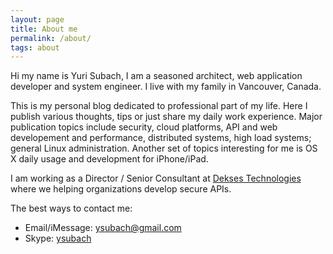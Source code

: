 ```yaml
---
layout: page
title: About me
permalink: /about/
tags: about
---
```


Hi my name is Yuri Subach, I am a seasoned architect, web application developer
and system engineer. I live with my family in Vancouver, Canada.

This is my personal blog dedicated to professional part of my life. Here I
publish various thoughts, tips or just share my daily work experience.  Major
publication topics include security, cloud platforms, API and web developement
and performance, distributed systems, high load systems; general Linux
administration.  Another set of topics interesting for me is OS X daily usage
and development for iPhone/iPad.

I am working as a Director / Senior Consultant at 
[Dekses Technologies](http://www.dekses.com) where we helping organizations
develop secure APIs.

The best ways to contact me:

- Email/iMessage: <ysubach@gmail.com>
- Skype: [ysubach](skype:ysubach?chat)

